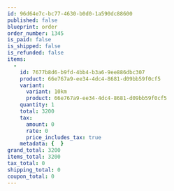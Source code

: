 ```yaml
---
id: 96d64e7c-bc77-4630-b0d0-1a590dc88600
published: false
blueprint: order
order_number: 1345
is_paid: false
is_shipped: false
is_refunded: false
items:
  -
    id: 7677b8d6-b9fd-4bb4-b3a6-9ee886dbc307
    product: 66e767a9-ee34-4dc4-8681-d09bb59f0cf5
    variant:
      variant: 10km
      product: 66e767a9-ee34-4dc4-8681-d09bb59f0cf5
    quantity: 1
    total: 3200
    tax:
      amount: 0
      rate: 0
      price_includes_tax: true
    metadata: {  }
grand_total: 3200
items_total: 3200
tax_total: 0
shipping_total: 0
coupon_total: 0
---
```

